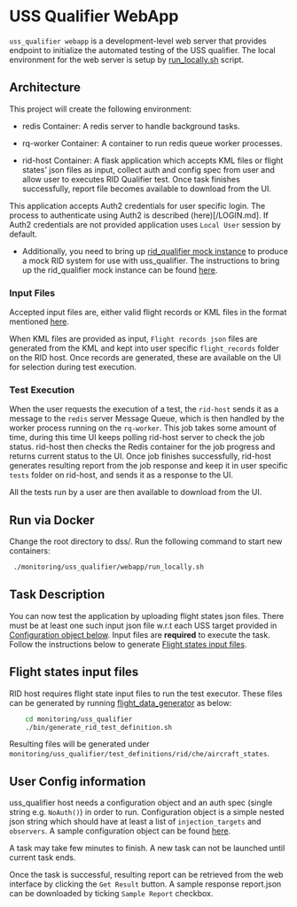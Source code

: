 # USS Qualifier WebApp

`uss_qualifier webapp` is a development-level web server that provides endpoint to initialize the automated testing of the USS qualifier. 
The local environment for the web server is setup by [run_locally.sh](run_locally.sh) script. 

## Architecture

This project will create the following environment:

* redis Container: A redis server to handle background tasks.

* rq-worker Container: A container to run redis queue worker processes.

* rid-host Container: A flask application which accepts KML files or flight states' json files as input, collect auth and config spec from user and allow user to executes RID Qualifier test. Once task finishes successfully, report file becomes available to download from the UI.

This application accepts Auth2 credentials for user specific login. The process to authenticate using Auth2 is described (here)[/LOGIN.md]. If Auth2 credentials are not provided application uses `Local User` session by default.

* Additionally, you need to bring up [rid_qualifier mock instance](/monitoring/uss_qualifier/rid/mock/run_locally.sh) to produce a mock RID system for use with uss_qualifier. The instructions to bring up the rid_qualifier mock instance can be found [here](/monitoring/uss_qualifier/mock/README.md).

### Input Files

Accepted input files are, either valid flight records or KML files in the format mentioned [here](/monitoring/uss_qualifier/rid/README.md#Create-Flight-Record-from-KML).

When KML files are provided as input, `Flight records json` files are generated from the KML and kept into user specific `flight_records` folder on the RID host. Once records are generated, these are available on the UI for selection during test execution.

### Test Execution

When the user requests the execution of a test, the `rid-host` sends it as a message to the `redis` server Message Queue, which is then handled by the worker process running on the `rq-worker`. This job takes some amount of time, during this time UI keeps polling rid-host server to check the job status. rid-host then checks the Redis container for the job progress and returns current status to the UI. Once job finishes successfully, rid-host generates resulting report from the job response and keep it in user specific `tests` folder on rid-host, and sends it as a response to the UI.

All the tests run by a user are then available to download from the UI.

## Run via Docker

Change the root directory to dss/. Run the following command to start new containers:

```bash
 ./monitoring/uss_qualifier/webapp/run_locally.sh
```

## Task Description

You can now test the application by uploading flight states json files. There must be at least one such input json file w.r.t each USS target provided in [Configuration object below](#user-config-information).
Input files are **required** to execute the task. Follow the instructions below to generate [Flight states input files](#flight-states-input-files). 

## Flight states input files

RID host requires flight state input files to run the test executor. These files can be generated by running [flight_data_generator](/monitoring/uss_qualifier/bin/generate_rid_test_definition.sh) as below:

```bash
    cd monitoring/uss_qualifier
    ./bin/generate_rid_test_definition.sh
```

Resulting files will be generated under `monitoring/uss_qualifier/test_definitions/rid/che/aircraft_states`.

## User Config information

uss_qualifier host needs a configuration object and an auth spec (single string e.g. `NoAuth()`) in order to run. Configuration object is a simple nested json string which should have at least a list of `injection_targets` and `observers`. A sample configuration object can be found [here](/monitoring/uss_qualifier/run_locally.sh#L26).

A task may take few minutes to finish. A new task can not be launched until current task ends.

Once the task is successful, resulting report can be retrieved from the web interface by clicking the `Get Result` button. A sample response report.json can be downloaded by ticking `Sample Report` checkbox.
